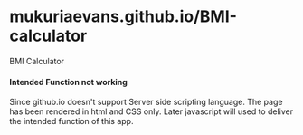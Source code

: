 # mukuriaevans.github.io/BMI-calculator
 BMI Calculator
#### Intended Function not working
Since github.io doesn't support Server side scripting language. The page has been rendered in html and CSS only.
Later javascript will used to deliver the intended function of this app.
